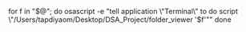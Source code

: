 for f in "$@"; do
  osascript -e "tell application \"Terminal\" to do script \"/Users/tapdiyaom/Desktop/DSA_Project/folder_viewer '$f'\""
done
